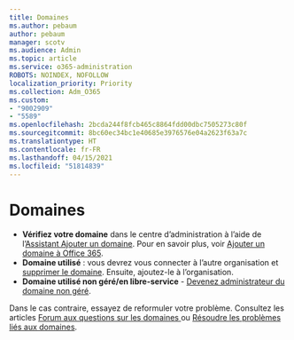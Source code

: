```yaml
---
title: Domaines
ms.author: pebaum
author: pebaum
manager: scotv
ms.audience: Admin
ms.topic: article
ms.service: o365-administration
ROBOTS: NOINDEX, NOFOLLOW
localization_priority: Priority
ms.collection: Adm_O365
ms.custom:
- "9002909"
- "5589"
ms.openlocfilehash: 2bcda244f8fcb465c8864fdd00dbc7505273c80f
ms.sourcegitcommit: 8bc60ec34bc1e40685e3976576e04a2623f63a7c
ms.translationtype: HT
ms.contentlocale: fr-FR
ms.lasthandoff: 04/15/2021
ms.locfileid: "51814839"
---
```

# <a name="domains"></a>Domaines

- **Vérifiez votre domaine** dans le centre d’administration à l’aide de l’[Assistant Ajouter un domaine](https://admin.microsoft.com/Adminportal#/Domains/Wizard). Pour en savoir plus, voir [Ajouter un domaine à Office 365](https://docs.microsoft.com/microsoft-365/admin/setup/add-domain?view=o365-worldwide).
- **Domaine utilisé** : vous devrez vous connecter à l’autre organisation et [supprimer le domaine](https://docs.microsoft.com/microsoft-365/admin/get-help-with-domains/remove-a-domain?view=o365-worldwide). Ensuite, ajoutez-le à l’organisation.
- **Domaine utilisé non géré/en libre-service** - [Devenez administrateur du domaine non géré](https://docs.microsoft.com/azure/active-directory/users-groups-roles/domains-admin-takeover).

Dans le cas contraire, essayez de reformuler votre problème. Consultez les articles [Forum aux questions sur les domaines ](https://docs.microsoft.com/microsoft-365/admin/setup/domains-faq?view=o365-worldwide) ou [Résoudre les problèmes liés aux domaines](https://docs.microsoft.com/microsoft-365/admin/get-help-with-domains/find-and-fix-issues?view=o365-worldwide).
